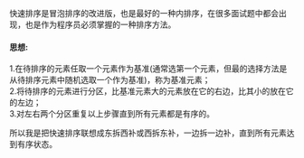 快速排序是冒泡排序的改进版，也是最好的一种内排序，在很多面试题中都会出现，也是作为程序员必须掌握的一种排序方法。

#### 思想:
1.在待排序的元素任取一个元素作为基准(通常选第一个元素，但最的选择方法是从待排序元素中随机选取一个作为基准)，称为基准元素；  
2.将待排序的元素进行分区，比基准元素大的元素放在它的右边，比其小的放在它的左边；  
3.对左右两个分区重复以上步骤直到所有元素都是有序的。  

所以我是把快速排序联想成东拆西补或西拆东补，一边拆一边补，直到所有元素达到有序状态。
